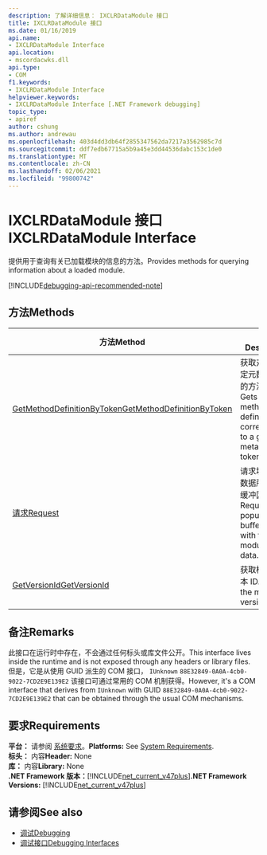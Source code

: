 ```yaml
---
description: 了解详细信息： IXCLRDataModule 接口
title: IXCLRDataModule 接口
ms.date: 01/16/2019
api.name:
- IXCLRDataModule Interface
api.location:
- mscordacwks.dll
api.type:
- COM
f1.keywords:
- IXCLRDataModule Interface
helpviewer.keywords:
- IXCLRDataModule Interface [.NET Framework debugging]
topic_type:
- apiref
author: cshung
ms.author: andrewau
ms.openlocfilehash: 403d4dd3db64f2855347562da7217a3562985c7d
ms.sourcegitcommit: ddf7edb67715a5b9a45e3dd44536dabc153c1de0
ms.translationtype: MT
ms.contentlocale: zh-CN
ms.lasthandoff: 02/06/2021
ms.locfileid: "99800742"
---
```

# <a name="ixclrdatamodule-interface"></a><span data-ttu-id="6d9df-103">IXCLRDataModule 接口</span><span class="sxs-lookup"><span data-stu-id="6d9df-103">IXCLRDataModule Interface</span></span>

<span data-ttu-id="6d9df-104">提供用于查询有关已加载模块的信息的方法。</span><span class="sxs-lookup"><span data-stu-id="6d9df-104">Provides methods for querying information about a loaded module.</span></span>

[!INCLUDE[debugging-api-recommended-note](../../../../includes/debugging-api-recommended-note.md)]

## <a name="methods"></a><span data-ttu-id="6d9df-105">方法</span><span class="sxs-lookup"><span data-stu-id="6d9df-105">Methods</span></span>

| <span data-ttu-id="6d9df-106">方法</span><span class="sxs-lookup"><span data-stu-id="6d9df-106">Method</span></span>                                                                                                                                | <span data-ttu-id="6d9df-107">说明</span><span class="sxs-lookup"><span data-stu-id="6d9df-107">Description</span></span>                                                         |
| ------------------------------------------------------------------------------------------------------------------------------------- | ------------------------------------------------------------------- |
| [<span data-ttu-id="6d9df-108">GetMethodDefinitionByToken</span><span class="sxs-lookup"><span data-stu-id="6d9df-108">GetMethodDefinitionByToken</span></span>](ixclrdatamodule-getmethoddefinitionbytoken-method.md) | <span data-ttu-id="6d9df-109">获取对应于给定元数据标记的方法定义。</span><span class="sxs-lookup"><span data-stu-id="6d9df-109">Gets the method definition corresponding to a given metadata token.</span></span> |
| [<span data-ttu-id="6d9df-110">请求</span><span class="sxs-lookup"><span data-stu-id="6d9df-110">Request</span></span>](ixclrdatamodule-request-method.md)                                       | <span data-ttu-id="6d9df-111">请求填充模块数据所提供的缓冲区。</span><span class="sxs-lookup"><span data-stu-id="6d9df-111">Requests to populate the buffer given with the module's data.</span></span>       |
| [<span data-ttu-id="6d9df-112">GetVersionId</span><span class="sxs-lookup"><span data-stu-id="6d9df-112">GetVersionId</span></span>](ixclrdatamodule-getversionid-method.md)                             | <span data-ttu-id="6d9df-113">获取模块的版本 ID。</span><span class="sxs-lookup"><span data-stu-id="6d9df-113">Gets the module's version ID.</span></span>                                       |

## <a name="remarks"></a><span data-ttu-id="6d9df-114">备注</span><span class="sxs-lookup"><span data-stu-id="6d9df-114">Remarks</span></span>

<span data-ttu-id="6d9df-115">此接口在运行时中存在，不会通过任何标头或库文件公开。</span><span class="sxs-lookup"><span data-stu-id="6d9df-115">This interface lives inside the runtime and is not exposed through any headers or library files.</span></span> <span data-ttu-id="6d9df-116">但是，它是从使用 GUID 派生的 COM 接口， `IUnknown` `88E32849-0A0A-4cb0-9022-7CD2E9E139E2` 该接口可通过常用的 COM 机制获得。</span><span class="sxs-lookup"><span data-stu-id="6d9df-116">However, it's a COM interface that derives from `IUnknown` with GUID `88E32849-0A0A-4cb0-9022-7CD2E9E139E2` that can be obtained through the usual COM mechanisms.</span></span>

## <a name="requirements"></a><span data-ttu-id="6d9df-117">要求</span><span class="sxs-lookup"><span data-stu-id="6d9df-117">Requirements</span></span>

<span data-ttu-id="6d9df-118">**平台：** 请参阅 [系统要求](../../get-started/system-requirements.md)。</span><span class="sxs-lookup"><span data-stu-id="6d9df-118">**Platforms:** See [System Requirements](../../get-started/system-requirements.md).</span></span>  
<span data-ttu-id="6d9df-119">**标头：** 内容</span><span class="sxs-lookup"><span data-stu-id="6d9df-119">**Header:** None</span></span>  
<span data-ttu-id="6d9df-120">**库：** 内容</span><span class="sxs-lookup"><span data-stu-id="6d9df-120">**Library:** None</span></span>  
<span data-ttu-id="6d9df-121">**.NET Framework 版本：**[!INCLUDE[net_current_v47plus](../../../../includes/net-current-v47plus.md)]</span><span class="sxs-lookup"><span data-stu-id="6d9df-121">**.NET Framework Versions:** [!INCLUDE[net_current_v47plus](../../../../includes/net-current-v47plus.md)]</span></span>  

## <a name="see-also"></a><span data-ttu-id="6d9df-122">请参阅</span><span class="sxs-lookup"><span data-stu-id="6d9df-122">See also</span></span>

- [<span data-ttu-id="6d9df-123">调试</span><span class="sxs-lookup"><span data-stu-id="6d9df-123">Debugging</span></span>](index.md)
- [<span data-ttu-id="6d9df-124">调试接口</span><span class="sxs-lookup"><span data-stu-id="6d9df-124">Debugging Interfaces</span></span>](debugging-interfaces.md)

